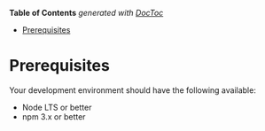 <!-- START doctoc generated TOC please keep comment here to allow auto update -->
<!-- DON'T EDIT THIS SECTION, INSTEAD RE-RUN doctoc TO UPDATE -->
**Table of Contents**  *generated with [DocToc](https://github.com/thlorenz/doctoc)*

- [Prerequisites](#prerequisites)

<!-- END doctoc generated TOC please keep comment here to allow auto update -->

# Prerequisites

Your development environment should have the following available:

* Node LTS or better
* npm 3.x or better
